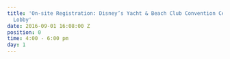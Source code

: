 ```yaml
---
title: 'On-site Registration: Disney’s Yacht & Beach Club Convention Center—Asbury
  Lobby'
date: 2016-09-01 16:08:00 Z
position: 0
time: 4:00 - 6:00 pm
day: 1
---
```


